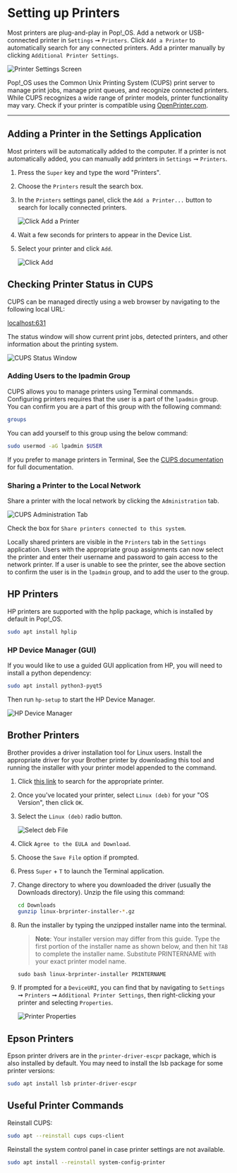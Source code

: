 # Setting up Printers

Most printers are plug-and-play in Pop!\_OS. Add a network or USB-connected printer in `Settings` ➞ `Printers`. Click `Add a Printer` to automatically search for any connected printers. Add a printer manually by clicking `Additional Printer Settings`.

![Printer Settings Screen](/images/printers/printer-settings.png)

Pop!\_OS uses the Common Unix Printing System (CUPS) print server to manage print jobs, manage print queues, and recognize connected printers. While CUPS recognizes a wide range of printer models, printer functionality may vary. Check if your printer is compatible using <a href="https://www.openprinting.org/printers" target="_blank">OpenPrinter.com</a>.

---

## Adding a Printer in the Settings Application

Most printers will be automatically added to the computer. If a printer is not automatically added, you can manually add printers in `Settings` ➞ `Printers`.

1. Press the `Super` key and type the word "Printers".

2. Choose the `Printers` result the search box.

3. In the `Printers` settings panel, click the `Add a Printer...` button to search for locally connected printers.

    ![Click Add a Printer](/images/printers/add-a-printer.png)

4. Wait a few seconds for printers to appear in the Device List.

5. Select your printer and click `Add`.

    ![Click Add](/images/printers/click-add.png)

## Checking Printer Status in CUPS

CUPS can be managed directly using a web browser by navigating to the following local URL:

<a href="http://localhost:631" target="_blank">localhost:631</a>

The status window will show current print jobs, detected printers, and other information about the printing system.

![CUPS Status Window](/images/printers/cups-settings.png)

### Adding Users to the lpadmin Group

CUPS allows you to manage printers using Terminal commands. Configuring printers requires that the user is a part of the `lpadmin` group. You can confirm you are a part of this group with the following command:

```bash
groups
```

You can add yourself to this group using the below command:

```bash
sudo usermod -aG lpadmin $USER
```

If you prefer to manage printers in Terminal, See the [CUPS documentation](https://www.cups.org/doc/admin.html) for full documentation.

### Sharing a Printer to the Local Network

Share a printer with the local network by clicking the `Administration` tab.

![CUPS Administration Tab](/images/printers/admin-tab.png)

Check the box for `Share printers connected to this system`.

Locally shared printers are visible in the `Printers` tab in the `Settings` application. Users with the appropriate group assignments can now select the printer and enter their username and password to gain access to the network printer. If a user is unable to see the printer, see the above section to confirm the user is in the `lpadmin` group, and to add the user to the group.

## HP Printers

HP printers are supported with the hplip package, which is installed by default in Pop!\_OS.

```bash
sudo apt install hplip
```

### HP Device Manager (GUI)

If you would like to use a guided GUI application from HP, you will need to install a python dependency:

```bash
sudo apt install python3-pyqt5
```

Then run `hp-setup` to start the HP Device Manager.

![HP Device Manager](/images/printers/hp-setup.png)

## Brother Printers

Brother provides a driver installation tool for Linux users. Install the appropriate driver for your Brother printer by downloading this tool and running the installer with your printer model appended to the command.

1. Click <a href="https://support.brother.com/g/b/productsearch.aspx?c=us&lang=en&content=dl" target="_blank">this link</a> to search for the appropriate printer.

2. Once you've located your printer, select `Linux (deb)` for your "OS Version", then click `OK`.

3. Select the `Linux (deb)` radio button.

    ![Select deb File](/images/printers/select-deb-file.png)

4. Click `Agree to the EULA and Download`.

5. Choose the `Save File` option if prompted.

6. Press `Super` + `T` to launch the Terminal application.

7. Change directory to where you downloaded the driver (usually the Downloads directory). Unzip the file using this command:

    ```bash
    cd Downloads
    gunzip linux-brprinter-installer-*.gz
    ```

8. Run the installer by typing the unzipped installer name into the terminal.

    > **Note**: Your installer version may differ from this guide. Type the first portion of the installer name as shown below, and then hit `TAB` to complete the installer name. Substitute PRINTERNAME with your exact printer model name.

   ```
   sudo bash linux-brprinter-installer PRINTERNAME
   ```
  
 9. If prompted for a `DeviceURI`, you can find that by navigating to `Settings` ➞ `Printers` ➞ `Additional Printer Settings`, then right-clicking your printer and selecting `Properties`.

    ![Printer Properties](/images/printers/printer-properties.png)

## Epson Printers

Epson printer drivers are in the `printer-driver-escpr` package, which is also installed by default. You may need to install the lsb package for some printer versions:

```bash
sudo apt install lsb printer-driver-escpr
```

## Useful Printer Commands

Reinstall CUPS:

```bash
sudo apt --reinstall cups cups-client
```

Reinstall the system control panel in case printer settings are not available.

```bash
sudo apt install --reinstall system-config-printer
```
